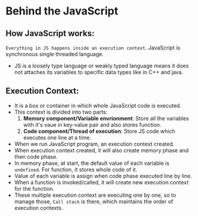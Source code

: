 # Behind the JavaScript
## How JavaScript works:
`Everything in JS happens inside an execution context`. JavaScript is synchronous single threaded language.
- JS is a loosely type language or weakly typed language means it does not attaches its variables to specific data types like in C++ and java.

## Execution Context:
- It is a box or container in which whole JavaScript code is executed.
- This context is divided into two parts:
  1. **Memory component/Variable envrionment**: Store all the variables with it's vaue in key-value pair and also stores function.
  2. **Code component/Thread of execution**: Store JS code which executes one line at a time.
- When we run JavaScript program, an execution context created.
- When execution context created, it will also create memory phase and then code phase.
- In memory phase, at start, the default value of each variable is `undefined`. For function, it stores whole code of it.
- Value of each variable is assign when code phase executed line by line.
- When a function is invoked/called, it will create new execution context for the function.
- These multiple execution context are executing one by one, so to manage those, `Call stack` is there, which maintains the order of execution contexts.
